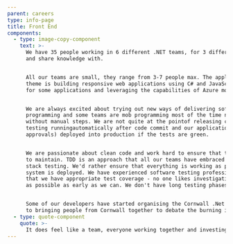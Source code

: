 ```yaml
---
parent: careers
type: info-page
title: Front End
components:
  - type: image-copy-component
    text: >-
      We have 35 people working in 6 different .NET teams, for 3 different clients. That’s a lot of people to learn from
      and share knowledge with.


      All our teams are small, they range from 3-7 people max. The applicationsare all a bit different but the core
      theme is building responsive web applications using C# and JavaScript libraries like React. We are using .NetCore
      for some applications and leveraging the capabilities of Azure more has been a key focus for 2019.


      We are always excited about trying out new ways of delivering software. At the moment we are embracing TDD, pair
      programming and some teams are mob programming most of the time now. We focus a lot on releasing our software
      without manual steps. We are not quite at the pointof releasing continuously but we do have all our regression
      testing runningautomatically after code commit and our applications are automatically (after a few human
      approvals) deployed into production if the tests are green.


      We are passionate about clean code and work hard to ensure that the code we create is performant, secure and easy
      to maintain. TDD is an approach that all our teams have embraced and wherever we can we try to avoid lots of full
      stack testing. We'd rather ensure that everything is working as part of our automated build than wait until the
      system is deployed. We have experienced software testing professionals who work within the teams to help us ensure
      that we have appropriate test coverage - no one likes investigating production bugs so we try to prevent as many
      as possible as early as we can. We don't have long testing phases, but we do lots of testing!


      Some of our developers have started organising the Cornwall .Net Developer meetup group and we’re looking forward
      to bringing people from Cornwall together to debate the burning issues and to learn from each other.
  - type: quote-component
    quote: >-
      It does feel like a team, everyone working together and investing in success of team
---
```

